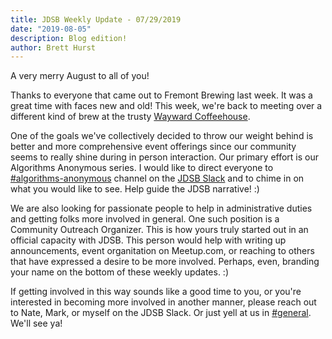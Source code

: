 ```yaml
---
title: JDSB Weekly Update - 07/29/2019
date: "2019-08-05"
description: Blog edition!
author: Brett Hurst
---
```


A very merry August to all of you!

Thanks to everyone that came out to Fremont Brewing last week. It was a great time with faces new and old! This week, we're back to meeting over a different kind of brew at the trusty [Wayward Coffeehouse](https://www.meetup.com/The-Junior-Dev-Struggle-Bus/events/dblmfryzlbhb/).

One of the goals we've collectively decided to throw our weight behind is better and more comprehensive event offerings since our community seems to really shine during in person interaction. Our primary effort is our Algorithms Anonymous series. I would like to direct everyone to [#algorithms-anonymous](https://app.slack.com/client/TE1SMRZSP/CLJLJ5RDF) channel on the [JDSB Slack](https://join.slack.com/t/jdsb/shared_invite/enQtNzA0NTY3OTE2ODg3LTE5ZTE5ODI5YmE5YTUzN2UyOWUxZmM1ZDZlNDliZTgxYTg0ODRlMmM3OThkY2JlZDRlNjIzYmJiMjNjNDBjOWQ) and to chime in on what you would like to see. Help guide the JDSB narrative! :)

We are also looking for passionate people to help in administrative duties and getting folks more involved in general. One such position is a Community Outreach Organizer. This is how yours truly started out in an official capacity with JDSB. This person would help with writing up announcements, event organitation on Meetup.com, or reaching to others that have expressed a desire to be more involved. Perhaps, even, branding your name on the bottom of these weekly updates. :)

If getting involved in this way sounds like a good time to you, or you're interested in becoming more involved in another manner, please reach out to Nate, Mark, or myself on the JDSB Slack. Or just yell at us in [#general](https://jdsb.slack.com/messages/CK8KJ5AAF). We'll see ya!
